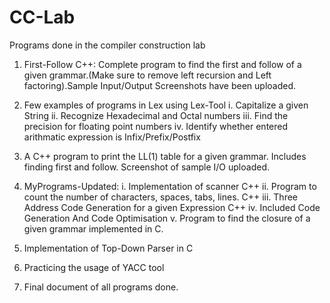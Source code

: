# CC-Lab
Programs done in the compiler construction lab

1. First-Follow C++: Complete program to find the first and follow of a given grammar.(Make sure to remove left recursion and Left factoring).Sample Input/Output Screenshots have been uploaded.

2. Few examples of programs in Lex using Lex-Tool
	i. Capitalize a given String
	ii. Recognize Hexadecimal and Octal numbers
	iii. Find the precision for floating point numbers
	iv. Identify whether entered arithmatic expression is Infix/Prefix/Postfix

3. A C++ program to print the LL(1) table for a given grammar. Includes finding first and follow. Screenshot of sample I/O uploaded.

4. MyPrograms-Updated:
	i. Implementation of scanner C++
	ii. Program to count the number of characters, spaces, tabs, lines. C++
	iii. Three Address Code Generation for a given Expression C++
	iv. Included Code Generation And Code Optimisation
	v. Program to find the closure of a given grammar implemented in C.

5. Implementation of Top-Down Parser in C

6. Practicing the usage of YACC tool

7. Final document of all programs done.  

